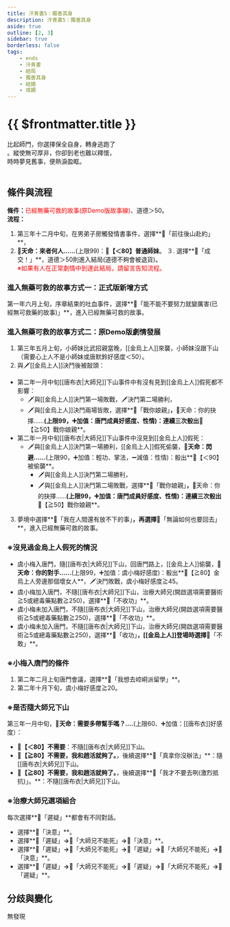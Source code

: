 ```yaml
---
title: 汗青書5：獨善其身
description: 汗青書5：獨善其身
aside: true
outline: [2, 3]
sidebar: true
borderless: false
tags:
    - ends
    - 汗青書
    - 結局
    - 獨善其身
    - 結婚
    - 成親
---
```


# {{ $frontmatter.title }}

<EndBackground no=5 title="獨善其身">
比起師門，你選擇保全自身，轉身逃跑了<br>
。縱使無可厚非，你卻到老也難以釋懷，<br>
時時夢見舊事，便熱淚盈眶。<br>
<br>
<!-- 此處因排版, 放入部分空行, 無理由請勿移除 -->
</EndBackground>

## 條件與流程

<b>條件：</b><span style="color: red;">已經無藥可救的故事(原Demo版故事線)</span>、道德＞50。<br>
<b>流程：</b><br>
1. 第三年十二月中旬，在男弟子房觸發情書事件，選擇**📖「前往後山赴約」**，
2. **🎲天命：來者何人......**(上限99)：**🧾【＜80】普通師妹**。
３. 選擇**📖「成交！」**，道德＞50則進入結局(道德不夠會被退貨)。
<br><span style="color: red;">※如果有人在正常劇情中到達此結局，請留言告知流程。</span>

### 進入無藥可救的故事方式一：正式版新增方式
第一年六月上旬，序章結束的吐血事件，選擇**📖「能不能不要努力就變厲害(已經無可救藥的故事)」**，進入已經無藥可救的故事。

### 進入無藥可救的故事方式二：原Demo版劇情發展
1. 第三年五月上旬，<Girl0Icon>小師妹</Girl0Icon>比武招親當晚，[[金烏上人]]來襲，<Girl0Icon>小師妹</Girl0Icon>沒跟下山（需要心上人不是<Girl0Icon>小師妹</Girl0Icon>或<Girl0Icon>唐默鈴</Girl0Icon>好感度＜50）。
2. 與🗡️[[金烏上人]]決鬥後被敲頭：
+ 第二年一月中旬[[唐布衣|大師兄]]下山事件中有沒有見到[[金烏上人]]假死都不影響：
  + 🗡️與[[金烏上人]]決鬥第一場敗戰，🗡️決鬥第二場勝利，
  + 🗡️與[[金烏上人]]決鬥兩場皆敗，選擇**📖「戰你娘親」**，**🎲天命：你的抉擇......**(上限99，➕加值：唐門成員好感度、性情)：連續三次骰出**🧾【≧50】戰你娘親**。
+ 第二年一月中旬[[唐布衣|大師兄]]下山事件中沒見到[[金烏上人]]假死：
  + 🗡️與[[金烏上人]]決鬥第一場勝利，[[金烏上人]]假死偷襲，**🎲天命：閃避......**(上限90，➕加值：輕功、掌法，➖減值：性情)：骰出**🧾【＜90】被偷襲**。
      + 🗡️與[[金烏上人]]決鬥第二場勝利，
      + 🗡️與[[金烏上人]]決鬥第二場敗戰，選擇**📖「戰你娘親」**，**🎲天命：你的抉擇......**(上限99，➕加值：唐門成員好感度、性情)：連續三次骰出**🧾【≧50】戰你娘親**。
3. 夢境中選擇**📖「我在人間還有放不下的事」**，再選擇**📖「無論如何也要回去」**，進入已經無藥可救的故事。

### ※沒見過金烏上人假死的情況
+ <Girl3Icon :size="`small`">虞小梅</Girl3Icon>入唐門，隨[[唐布衣|大師兄]]下山，回唐門路上，[[金烏上人]]偷襲，**🎲天命：你的對手......**(上限99，➕加值：<Girl3Icon>虞小梅</Girl3Icon>好感度)：骰出**🧾【≧80】金烏上人旁邊那個壞女人**，🗡️決鬥敗戰，<Girl3Icon>虞小梅</Girl3Icon>好感度≧45。
+ <Girl3Icon>虞小梅</Girl3Icon>加入唐門，不隨[[唐布衣|大師兄]]下山，治療大師兄(開啟選項需要醫術≧5或總毒藥點數≧250)，選擇**📖「不收功」**。
+ <Girl3Icon>虞小梅</Girl3Icon>未加入唐門，不隨[[唐布衣|大師兄]]下山，治療大師兄(開啟選項需要醫術≧5或總毒藥點數≧250)，選擇**📖「不收功」**。
+ <Girl3Icon>虞小梅</Girl3Icon>未加入唐門，不隨[[唐布衣|大師兄]]下山，治療大師兄(開啟選項需要醫術≧5或總毒藥點數≧250)，選擇**📖「收功」**，[[金烏上人]]登場時選擇**📖「不敢」**。

### ※小梅入唐門的條件
1. 第二年二月上旬唐門會議，選擇**📜「我想去崆峒派留學」**。
2. 第二年十月下旬，<Girl3Icon :size="`small`">虞小梅</Girl3Icon>好感度≧20。

### ※是否隨大師兄下山
第三年一月中旬，**🎲天命：需要多帶幫手嗎？....**(上限60、➕加值：[[唐布衣]]好感度）：
+ **🧾【＜80】不需要**：不隨[[唐布衣|大師兄]]下山。
+ **🧾【≧80】不需要，我和趙活就夠了。**，後續選擇**📖「真拿你沒辦法」**：隨[[唐布衣|大師兄]]下山。
+ **🧾【≧80】不需要，我和趙活就夠了。**，後續選擇**📖「我才不要去咧(激烈抵抗)」。**：不隨[[唐布衣|大師兄]]下山。

### ※治療大師兄選項組合
每次選擇**📖「遲疑」**都會有不同對話。
+ 選擇**📖「決意」**。
+ 選擇**📖「遲疑」**→**📖「大師兄不能死」**→**📖「決意」**。
+ 選擇**📖「遲疑」**→**📖「大師兄不能死」**→**📖「遲疑」**→**📖「大師兄不能死」**→**📖「決意」**。
+ 選擇**📖「遲疑」**→**📖「大師兄不能死」**→**📖「遲疑」**→**📖「大師兄不能死」**→**📖「遲疑」**。

## 分歧與變化
無發現
